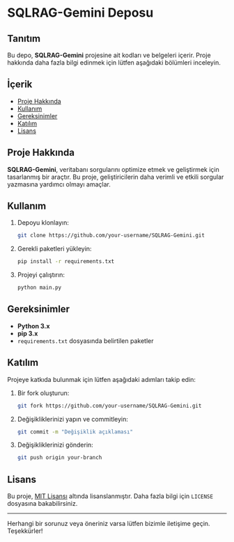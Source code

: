 # SQLRAG-Gemini Deposu

## Tanıtım
Bu depo, **SQLRAG-Gemini** projesine ait kodları ve belgeleri içerir. Proje hakkında daha fazla bilgi edinmek için lütfen aşağıdaki bölümleri inceleyin.

## İçerik
- [Proje Hakkında](#proje-hakkında)
- [Kullanım](#kullanım)
- [Gereksinimler](#gereksinimler)
- [Katılım](#katılım)
- [Lisans](#lisans)

## Proje Hakkında
**SQLRAG-Gemini**, veritabanı sorgularını optimize etmek ve geliştirmek için tasarlanmış bir araçtır. Bu proje, geliştiricilerin daha verimli ve etkili sorgular yazmasına yardımcı olmayı amaçlar.

## Kullanım
1. Depoyu klonlayın:
   ```bash
   git clone https://github.com/your-username/SQLRAG-Gemini.git
   ```
2. Gerekli paketleri yükleyin:
   ```bash
   pip install -r requirements.txt
   ```
3. Projeyi çalıştırın:
   ```bash
   python main.py
   ```

## Gereksinimler
- **Python 3.x**
- **pip 3.x**
- `requirements.txt` dosyasında belirtilen paketler

## Katılım
Projeye katkıda bulunmak için lütfen aşağıdaki adımları takip edin:

1. Bir fork oluşturun:
   ```bash
   git fork https://github.com/your-username/SQLRAG-Gemini.git
   ```
2. Değişikliklerinizi yapın ve commitleyin:
   ```bash
   git commit -m "Değişiklik açıklaması"
   ```
3. Değişikliklerinizi gönderin:
   ```bash
   git push origin your-branch
   ```

## Lisans
Bu proje, [MIT Lisansı](LICENSE) altında lisanslanmıştır. Daha fazla bilgi için `LICENSE` dosyasına bakabilirsiniz.

---
Herhangi bir sorunuz veya öneriniz varsa lütfen bizimle iletişime geçin. Teşekkürler!

